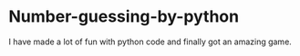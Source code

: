 # Number-guessing-by-python
I have made a lot of fun with python code and finally got an amazing game.
